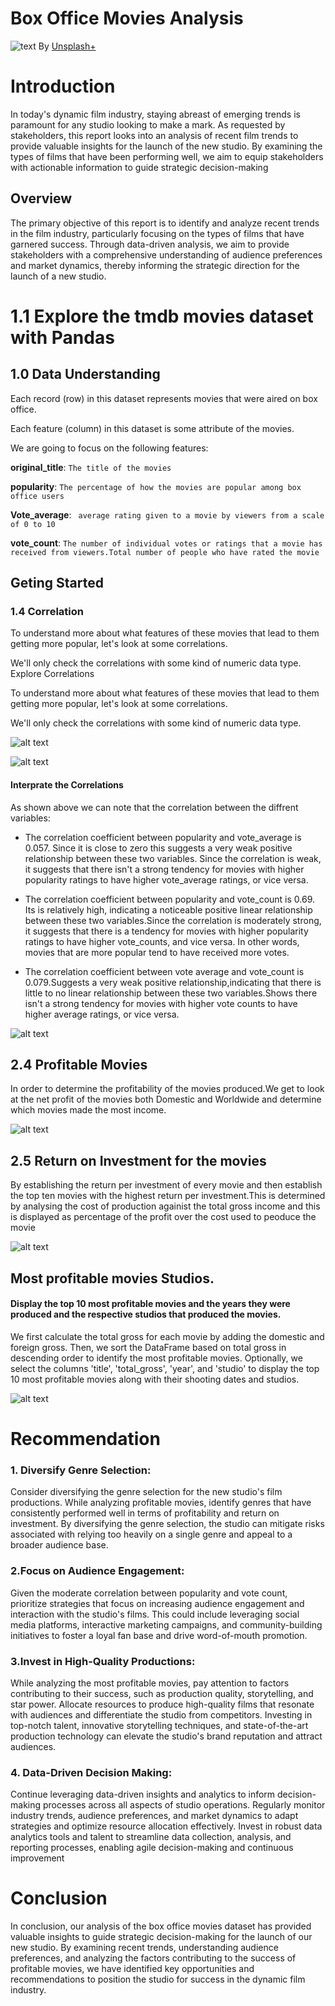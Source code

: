 # Box Office Movies Analysis

![text](Images/premium_photo-1683740129124-0b4aac921cc1.avif)
 By [Unsplash+](https://unsplash.com/photos/a-group-of-people-sitting-in-a-movie-theater-Mffxo3DG5cw)

# Introduction

In today's dynamic film industry, staying abreast of emerging trends is paramount for any studio looking to make a mark. As requested by stakeholders, this report looks into an analysis of recent film trends to provide valuable insights for the launch of the new studio. By examining the types of films that have been performing well, we aim to equip stakeholders with actionable information to guide strategic decision-making

## Overview

The primary objective of this report is to identify and analyze recent trends in the film industry, particularly focusing on the types of films that have garnered success. Through data-driven analysis, we aim to provide stakeholders with a comprehensive understanding of audience preferences and market dynamics, thereby informing the strategic direction for the launch of a new studio.


# 1.1 Explore the tmdb movies dataset with Pandas

## 1.0 Data Understanding

Each record (row) in this dataset represents movies that were aired on box office.

Each feature (column) in this dataset is some attribute of the movies.

We are going to focus on the following features:

**original_title**: `The title of the movies`

**popularity**: `The percentage of how the movies are popular among box office users`

**Vote_average**: ` average rating given to a movie by viewers from a scale of 0 to 10`

**vote_count**: `The number of individual votes or ratings that a movie has received from viewers.Total number of people who have rated the movie`

## Geting Started

### 1.4 Correlation


To understand more about what features of these movies that lead to them getting more popular, let's look at some correlations.

We'll only check the correlations with some kind of numeric data type.
 Explore Correlations

To understand more about what features of these movies that lead to them getting more popular, let's look at some correlations.

We'll only check the correlations with some kind of numeric data type.

![alt text](Images/image-1.png)

![alt text](Images/image-2.png)


#### Interprate the Correlations

As shown above we can note that the correlation between the diffrent variables:

- The correlation coefficient between popularity and vote_average is 0.057. Since it is close to zero this suggests a very weak positive relationship between these two variables. Since the correlation is weak, it suggests that there isn't a strong tendency for movies with higher popularity ratings to have higher vote_average ratings, or vice versa.

- The correlation coefficient between popularity and vote_count is 0.69. Its is relatively high, indicating a noticeable positive linear relationship  between these two variables.Since the correlation is moderately strong, it suggests that there is a tendency for movies with higher popularity ratings to have higher vote_counts, and vice versa. In other words, movies that are more popular tend to have received more votes.

- The correlation coefficient  between vote average and vote_count is 0.079.Suggests a very weak positive relationship,indicating that there is little to no linear relationship between these two variables.Shows there isn't a strong tendency for movies with higher vote counts to have higher average ratings, or vice versa.


![alt text](Images/image-3.png)

## 2.4 Profitable Movies

In order to determine the profitability of the movies produced.We get to look at the net profit of the movies both Domestic and Worldwide and determine which movies made the most income.


![alt text](Images/image-4.png)


## 2.5 Return on Investment for the movies 

By establishing the return per investment of every movie and then establish the top ten movies with the highest return per investment.This is determined by analysing the cost of production againist the total gross income and this is displayed as percentage of the profit over the cost used to peoduce the movie


![alt text](Images/image-5.png)

## Most profitable movies Studios.

#### Display the top 10 most profitable movies and the years they were produced and the respective studios that produced the movies.
We first calculate the total gross for each movie by adding the domestic and foreign gross.
Then, we sort the DataFrame based on total gross in descending order to identify the most profitable movies.
Optionally, we select the columns 'title', 'total_gross', 'year', and 'studio' to display the top 10 most profitable movies along with their shooting dates and studios.


![alt text](Images/image-6.png)

# Recommendation

### 1. Diversify Genre Selection: 
Consider diversifying the genre selection for the new studio's film productions. While analyzing profitable movies, identify genres that have consistently performed well in terms of profitability and return on investment. By diversifying the genre selection, the studio can mitigate risks associated with relying too heavily on a single genre and appeal to a broader audience base.

### 2.Focus on Audience Engagement: 
Given the moderate correlation between popularity and vote count, prioritize strategies that focus on increasing audience engagement and interaction with the studio's films. This could include leveraging social media platforms, interactive marketing campaigns, and community-building initiatives to foster a loyal fan base and drive word-of-mouth promotion.

### 3.Invest in High-Quality Productions: 
While analyzing the most profitable movies, pay attention to factors contributing to their success, such as production quality, storytelling, and star power. Allocate resources to produce high-quality films that resonate with audiences and differentiate the studio from competitors. Investing in top-notch talent, innovative storytelling techniques, and state-of-the-art production technology can elevate the studio's brand reputation and attract audiences.

### 4. Data-Driven Decision Making:
 Continue leveraging data-driven insights and analytics to inform decision-making processes across all aspects of studio operations. Regularly monitor industry trends, audience preferences, and market dynamics to adapt strategies and optimize resource allocation effectively. Invest in robust data analytics tools and talent to streamline data collection, analysis, and reporting processes, enabling agile decision-making and continuous improvement

 # Conclusion

 In conclusion, our analysis of the box office movies dataset has provided valuable insights to guide strategic decision-making for the launch of our new studio. By examining recent trends, understanding audience preferences, and analyzing the factors contributing to the success of profitable movies, we have identified key opportunities and recommendations to position the studio for success in the dynamic film industry.